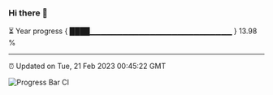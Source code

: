 ### Hi there 👋

⏳ Year progress { ████▁▁▁▁▁▁▁▁▁▁▁▁▁▁▁▁▁▁▁▁▁▁▁▁▁▁ } 13.98 %

---

⏰ Updated on Tue, 21 Feb 2023 00:45:22 GMT

![Progress Bar CI](https://github.com/Shyam-Makwana/GitHub-Actions-Demo/workflows/Progress%20Bar%20CI/badge.svg)
